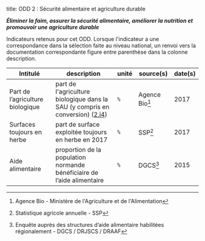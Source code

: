 title: ODD 2 : Sécurité alimentaire et agriculture durable

_**Éliminer la faim, assurer la sécurité alimentaire, améliorer la nutrition et promouvoir une agriculture durable**_

Indicateurs retenus pour cet ODD. Lorsque l'indicateur a une correspondance dans la sélection faite au niveau national, un renvoi vers la documentation correspondante figure entre parenthèse dans la colonne description.

| Intitulé | description | unité | source(s) | date(s) |
| -------- | ----------- | ----- | ------ | ------- |
| Part de l’agriculture biologique | part de l'agriculture biologique dans la SAU (y compris en conversion) ([2.i4](https://www.insee.fr/fr/statistiques/serie/010594424)) | `%` | Agence Bio[^bio] | 2017 |
| Surfaces toujours en herbe | part de surface exploitée toujours en herbe en 2017 | `%` | SSP[^ssp] | 2017 |
| Aide alimentaire | proportion de la population normande bénéficiaire de l’aide alimentaire | `%` | DGCS[^dgcs] | 2015 |

[^bio]: Agence Bio - Ministère de l'Agriculture et de l'Alimentation
[^ssp]: Statistique agricole annuelle - SSP
[^dgcs]: Enquête auprès des structures d’aide alimentaire habilitées régionalement - DGCS / DRJSCS / DRAAF
